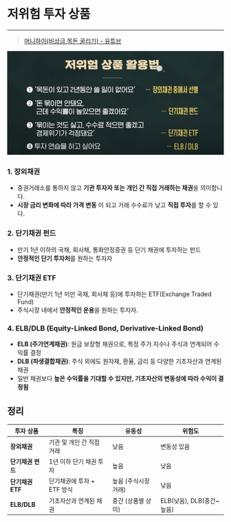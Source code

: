 # 저위험 투자 상품

---

>[머니하이(비상금,목돈 굴리기) - 유튜브](https://www.youtube.com/watch?v=5ddtIA1bX1Q)

<img src="./images/저위험 투자 상품.png" width="600">

### 1. **장외채권**

- 증권거래소를 통하지 않고 **기관 투자자 또는 개인 간 직접 거래하는 채권**을 의미합니다.
- **시장 금리 변화에 따라 가격 변동** 이 되고 거래 수수료가 낮고 **직접 투자**를 할 수 있다.

### 2. **단기채권 펀드**

- 만기 1년 이하의 국채, 회사채, 통화안정증권 등 단기 채권에 투자하는 펀드
- **안정적인 단기 투자처**를 원하는 투자자

### 3. **단기채권 ETF**

- 단기채권(만기 1년 미만 국채, 회사채 등)에 투자하는 ETF(Exchange Traded Fund)
- 주식시장 내에서 **안정적인 운용**을 원하는 투자자.

### 4. **ELB/DLB (Equity-Linked Bond, Derivative-Linked Bond)**

- **ELB (주가연계채권)**: 원금 보장형 채권으로, 특정 주가 지수나 주식과 연계되어 수익률 결정
- **DLB (파생결합채권)**: 주식 외에도 원자재, 환율, 금리 등 다양한 기초자산과 연계된 채권
- 일반 채권보다 **높은 수익률을 기대할 수 있지만, 기초자산의 변동성에 따라 수익이 결정됨**

## 정리

| 투자 상품         | 특징                       | 유동성               | 위험도                    |
| ----------------- | -------------------------- | -------------------- | ------------------------- |
| **장외채권**      | 기관 및 개인 간 직접 거래  | 낮음                 | 변동성 있음               |
| **단기채권 펀드** | 1년 이하 단기 채권 투자    | 높음                 | 낮음                      |
| **단기채권 ETF**  | 단기채권에 투자 + ETF 방식 | 높음 (주식시장 거래) | 낮음                      |
| **ELB/DLB**       | 기초자산과 연계된 채권     | 중간 (상품별 상이)   | ELB(낮음), DLB(중간~높음) |

